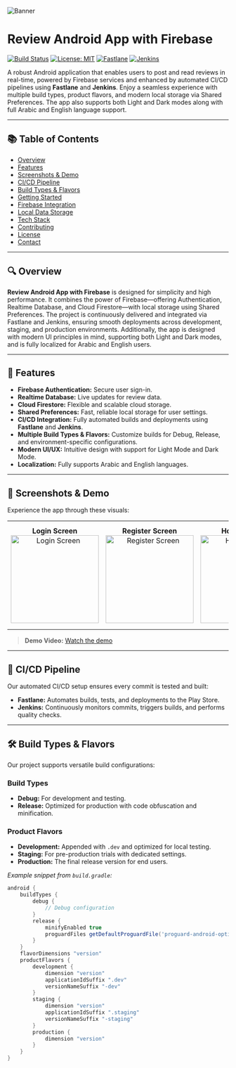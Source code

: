 <!-- Banner Image -->
![Banner](https://github.com/user-attachments/assets/983cb002-d6ba-44f7-aec5-d57d5bb87c60)

# Review Android App with Firebase

[![Build Status](https://codefresh.io/wp-content/uploads/2023/07/Build_Success_2.jpg)](https://github.com/mohamadelagamal/Review-Android-App-With-Firebase)
[![License: MIT](https://img.shields.io/badge/License-MIT-yellow.svg)](LICENSE)
[![Fastlane](https://img.shields.io/badge/fastlane-enabled-blueviolet)](https://fastlane.tools/)
[![Jenkins](https://img.shields.io/badge/jenkins-integrated-blue)](https://www.jenkins.io/)

A robust Android application that enables users to post and read reviews in real-time, powered by Firebase services and enhanced by automated CI/CD pipelines using **Fastlane** and **Jenkins**. Enjoy a seamless experience with multiple build types, product flavors, and modern local storage via Shared Preferences. The app also supports both Light and Dark modes along with full Arabic and English language support.

---

## 📚 Table of Contents

- [Overview](#overview)
- [Features](#features)
- [Screenshots & Demo](#screenshots--demo)
- [CI/CD Pipeline](#cicd-pipeline)
- [Build Types & Flavors](#build-types--flavors)
- [Getting Started](#getting-started)
- [Firebase Integration](#firebase-integration)
- [Local Data Storage](#local-data-storage)
- [Tech Stack](#tech-stack)
- [Contributing](#contributing)
- [License](#license)
- [Contact](#contact)

---

## 🔍 Overview

**Review Android App with Firebase** is designed for simplicity and high performance. It combines the power of Firebase—offering Authentication, Realtime Database, and Cloud Firestore—with local storage using Shared Preferences. The project is continuously delivered and integrated via Fastlane and Jenkins, ensuring smooth deployments across development, staging, and production environments. Additionally, the app is designed with modern UI principles in mind, supporting both Light and Dark modes, and is fully localized for Arabic and English users.

---

## 🚀 Features

- **Firebase Authentication:** Secure user sign-in.
- **Realtime Database:** Live updates for review data.
- **Cloud Firestore:** Flexible and scalable cloud storage.
- **Shared Preferences:** Fast, reliable local storage for user settings.
- **CI/CD Integration:** Fully automated builds and deployments using **Fastlane** and **Jenkins**.
- **Multiple Build Types & Flavors:** Customize builds for Debug, Release, and environment-specific configurations.
- **Modern UI/UX:** Intuitive design with support for Light Mode and Dark Mode.
- **Localization:** Fully supports Arabic and English languages.

---

## 🎨 Screenshots & Demo

Experience the app through these visuals:

<table>
  <tr>
    <td align="center">
      <b>Login Screen</b><br>
      <img src="https://github.com/user-attachments/assets/37c32436-4656-40b7-8275-ba31638eea9e" alt="Login Screen" width="200"/>
    </td>
    <td align="center">
      <b>Register Screen</b><br>
      <img src="https://github.com/user-attachments/assets/503e9d94-e44a-4af3-8ba3-687efdbd9b54" alt="Register Screen" width="200"/>
    </td>
    <td align="center">
      <b>Home Screen</b><br>
      <img src="https://github.com/user-attachments/assets/912e332b-bd81-45ed-a1f8-eea574939bd50" alt="Home Screen" width="200"/>
    </td>
    <td align="center">
      <b>AddBottom Screen</b><br>
      <img src="https://github.com/user-attachments/assets/d0e04b7c-6ef4-4b2b-87bf-625aea8b4024" alt="AddBottom Screen" width="200"/>
    </td>
    <td align="center">
      <b>Search Detail</b><br>
      <img src="https://github.com/user-attachments/assets/4d98f51c-4652-489e-bd17-3cfa62978a8c" alt="Search Detail" width="200"/>
    </td>
    <td align="center">
      <b>User Profile</b><br>
      <img src="https://github.com/user-attachments/assets/db493e10-9894-48aa-820e-6a8be09fdbe8" alt="User Profile" width="200"/>
    </td>
    <td align="center">
      <b>Settings (Shared Preferences)</b><br>
      <img src="https://github.com/user-attachments/assets/4afb2fba-9dd5-43c4-9019-eedbb8fa1572" alt="Settings" width="200"/>
    </td>
  </tr>
</table>

> **Demo Video:** [Watch the demo](https://youtube.com/shorts/IQPEizB84nA?si=KarG_n91O5EWv-Oc) <!-- Replace with your demo video link -->

---

## 🤖 CI/CD Pipeline

Our automated CI/CD setup ensures every commit is tested and built:

- **Fastlane:** Automates builds, tests, and deployments to the Play Store.
- **Jenkins:** Continuously monitors commits, triggers builds, and performs quality checks.

---

## 🛠 Build Types & Flavors

Our project supports versatile build configurations:

### Build Types
- **Debug:** For development and testing.
- **Release:** Optimized for production with code obfuscation and minification.

### Product Flavors
- **Development:** Appended with `.dev` and optimized for local testing.
- **Staging:** For pre-production trials with dedicated settings.
- **Production:** The final release version for end users.

*Example snippet from `build.gradle`:*
```groovy
android {
    buildTypes {
        debug {
            // Debug configuration
        }
        release {
            minifyEnabled true
            proguardFiles getDefaultProguardFile('proguard-android-optimize.txt'), 'proguard-rules.pro'
        }
    }
    flavorDimensions "version"
    productFlavors {
        development {
            dimension "version"
            applicationIdSuffix ".dev"
            versionNameSuffix "-dev"
        }
        staging {
            dimension "version"
            applicationIdSuffix ".staging"
            versionNameSuffix "-staging"
        }
        production {
            dimension "version"
        }
    }
}
